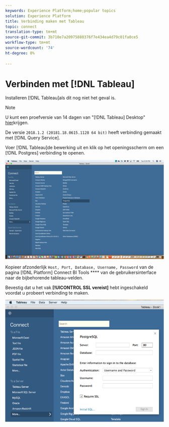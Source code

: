 ```yaml
---
keywords: Experience Platform;home;popular topics
solution: Experience Platform
title: Verbinding maken met Tableau
topic: connect
translation-type: tm+mt
source-git-commit: 3b710e7a20975880376f7e434ea4d79c01fa0ce5
workflow-type: tm+mt
source-wordcount: '74'
ht-degree: 0%

---
```



# Verbinden met [!DNL Tableau]

Installeren [!DNL Tableau]als dit nog niet het geval is.

>[!NOTE]
>
>U kunt een proefversie van 14 dagen van &quot;[!DNL Tableau] Desktop&quot; [hier](https://www.tableau.com/products/desktop/download)krijgen.
>    
> De versie `2018.1.2 (20181.18.0615.1128 64 bit)` heeft verbinding gemaakt met [!DNL Query Service].

Voer [!DNL Tableau]de bewerking uit en klik op het openingsscherm om een [!DNL Postgres] verbinding te openen.

![Afbeelding](../images/clients/tableau/open-connection.png)

Kopieer afzonderlijk `Host, Port, Database, Username, Password` van de pagina [!DNL Platform] Connect BI Tools **** van de gebruikersinterface naar de bijbehorende tableau-velden.

Bevestig dat u het vak **[!UICONTROL SSL vereist]** hebt ingeschakeld voordat u probeert verbinding te maken.

![Afbeelding](../images/clients/tableau/ssl-required.png)
